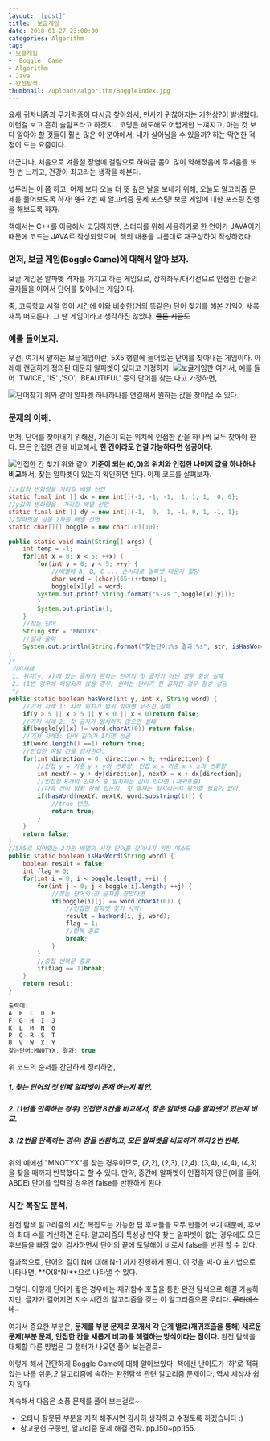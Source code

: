 ```yaml
---
layout: '[post]'
title:  보글게임
date: 2018-01-27 23:00:00
categories: Algorithm
tag:
- 보글게임
-  Boggle  Game
- Algorithm
- Java
- 완전탐색
thumbnail: /uploads/algorithm/BoggleIndex.jpg
---
```


요새 귀차니즘과 무기력증이 다시금 찾아와서, 만사가 귀찮아지는 기현상?이 발생했다. 이런걸 보고 흔히 슬럼프라고 하겠지.. 코딩은 해도해도 어렵게만 느껴지고, 아는 것 보다 알아야 할 것들이 훨씬 많은 이 분야에서, 내가 살아남을 수 있을까? 하는 막연한 걱정이 드는 요즘이다. 

더군다나,  처음으로 겨울철 장염에 걸림으로 하여금 몸이 많이 약해졌음에 무서움을 또 한 번 느끼고, 건강이 최고라는 생각을 해본다.

넋두리는 이 쯤 하고, 어제 보다 오늘 더 뜻 깊은 날을 보내기 위해, 오늘도 알고리즘 문제를  풀어보도록 하자! ~~엥?~~ 2번 째 알고리즘 문제 포스팅! 보글 게임에 대한 포스팅 진행을 해보도록 하자.    

책에서는 C++를 이용해서 코딩하지만, 스터디를 위해 사용하기로 한 언어가 JAVA이기 때문에 코드는 JAVA로 작성되었으며, 책의 내용을 나름대로 재구성하여 작성하였다.

### 먼저, 보글 게임(Boggle Game)에 대해서 알아 보자. 
보글 게임은 알파벳 격자를 가지고 하는 게임으로, 상하좌우/대각선으로 인접한 칸들의 글자들을 이어서 단어를 찾아내는 게임이다. 

중, 고등학교 시절 영어 시간에 이와 비슷한(거의 똑같은) 단어 찾기를 해본 기억이 새록새록 떠오른다. 그 땐 게임이라고 생각하진 않았다. ~~물론 지금도~~

### 예를 들어보자.
우선, 여기서 말하는 보글게임이란, 5X5 행렬에 들어있는 단어를 찾아내는 게임이다. 아래에 랜덤하게 정의된 대문자 알파벳이 있다고 가정하자.
![보글게임판](/uploads/algorithm/Boggle1.jpg)
 여기서, 예를 들어 'TWICE', 'IS' ,'SO', 'BEAUTIFUL' 등의 단어를 찾는 다고 가정하면,

![단어찾기](/uploads/algorithm/Boggle2.jpg)
위와 같이 알파벳 하나하나를 연결해서 원하는 값을 찾아낼 수 있다.

### 문제의 이해.
먼저, 단어를 찾아내기 위해선, 기준이 되는 위치에 인접한 칸을 하나씩 모두 찾아야 한다. 모든 인접한 칸을 비교해서, **한 칸이라도 연결 가능하다면 성공이다.**

![인접한 칸 찾기](/uploads/algorithm/BoggleIndex.jpg)
위와 같이 **기준이 되는 (0,0)의 위치와 인접한 나머지 값을 하나하나 비교**해서, 찾는 알파벳이 있는지 확인하면 된다. 이제 코드를 살펴보자.
```java
//x값의 변화량을 가리킬 배열 선언
static final int [] dx = new int[]{-1, -1, -1,  1, 1, 1,  0, 0};
//y값의 변화량을  가리킬 배열 선언
static final int [] dy = new int[]{-1,  0,  1, -1, 0, 1, -1, 1};
//알파벳을 담을 2차원 배열 선언
static char[][] boggle = new char[10][10];

public static void main(String[] args) {
	int temp = -1;
	for(int x = 0; x < 5; ++x) {
		for(int y = 0; y < 5; ++y) {
			//배열에 A, B, C ... 순서대로 알파벳 대문자 할당
			char word = (char)(65+(++temp)); 
			boggle[x][y] = word;
		System.out.printf(String.format("%-2s ",boggle[x][y]));
		}
		System.out.println();
	}
	//찾는 단어
	String str = "MNOTYX";
	//결과 출력
	System.out.println(String.format("찾는단어:%s 결과:%s", str, isHasWord(str)));
}
/*
 기저사례
 1. 위치(y, x)에 있는 글자가 원하는 단어의 첫 글자가 아닌 경우 항상 실패
 2. (1번 경우에 해당되지 않을 경우) 원하는 단어가 한 글자인 경우 항상 성공
 */
public static boolean hasWord(int y, int x, String word) {
	//기저 사례 1: 시작 위치가 범위 밖이면 무조건 실패
	if(y > 5 || x > 5 || y < 0 || x < 0)return false;
	//기저 사례 2: 첫 글자가 일치하지 않으면 실패
	if(boggle[y][x] != word.charAt(0)) return false;
	//기저 사례3: 단어 길이가 1이면 성공
	if(word.length() ==1) return true;
	//인접한 여덟 칸을 검사한다.
	for(int direction = 0; direction < 8; ++direction) {
		//인접 y = 기준 y + y의 변화량, 인접 x = 기준 x + x의 변화량
		int nextY = y + dy[direction], nextX = x + dx[direction];
		//인접한 8개의 인덱스 중 일치하는 값이 있다면 (재귀호출)
		//다음 칸이 범위 안에 있는지, 첫 글자는 일치하는지 확인할 필요가 없다.
		if(hasWord(nextY, nextX, word.substring(1))) {
			//true 반환.
			return true;
		}
	}
	return false;
}
//5X5로 되어있는 2차원 배열의 시작 단어를 찾아내기 위한 메소드	
public static boolean isHasWord(String word) {
	boolean result = false;
	int flag = 0;
	for(int i = 0; i < boggle.length; ++i) {
		for(int j = 0; j < boggle[i].length; ++j) {
			//찾는 단어의 첫 글자를 찾았다면
			if(boggle[i][j] == word.charAt(0)) {
				//인접한 알파벳 찾기 시작!
				result = hasWord(i, j, word);
				flag = 1;
				//반복 종료
				break;
			}
		}
		//중첩 반복문 종료
		if(flag == 1)break;
	}
	return result;
}

출력예:
A  B  C  D  E  
F  G  H  I  J  
K  L  M  N  O  
P  Q  R  S  T  
U  V  W  X  Y  
찾는단어:MNOTYX, 결과: true
```
위 코드의 순서를 간단하게 정리하면,
##### 1. 찾는 단어의 첫 번째 알파벳이 존재 하는지 확인. 
##### 2. (1번을 만족하는 경우) 인접한 8칸을 비교해서, 찾은 알파벳 다음 알파벳이 있는지 비교. 
##### 3. (2번을 만족하는 경우) 참을 반환하고, 모든 알파벳을 비교하기 까지 2번 반복.
위의 예에선 "MNOTYX"를 찾는 경우이므로, (2,2), (2,3), (2,4), (3,4), (4,4), (4,3)을 찾을 때까지 반복했다고 할 수 있다. 만약, 중간에 알파벳이 인접하지 않은(예를 들어, ABDE) 단어를 입력할 경우엔 false를 반환하게 된다.

### 시간 복잡도 분석.
완전 탐색 알고리즘의 시간 복잡도는 가능한 답 후보들을 모두 만들어 보기 때문에, 후보의 최대 수를 계산하면 된다. 알고리즘의 특성상 만약 찾는 알파벳이 없는 경우에도 모든 후보들을 빠짐 없이 검사하면서 단어의 끝에 도달해야 비로서 false를 반환 할 수 있다. 

결과적으로, 단어의 길이 N에 대해 N-1 까지 진행하게 된다. 이 것을 빅-O 표기법으로 나타내면, **O(8^N)**으로 나타낼 수 있다. 

그렇다. 이렇게 단어가 짧은 경우에는 재귀함수 호출을 통한 완전 탐색으로 해결 가능하지만,  글자가 길어지면 지수 시간의 알고리즘을 갖는 이 알고리즘으론 무리다. ~~무리데스네~~~  

여기서 중요한 부분은, **문제를 부분 문제로 쪼개서 각 단계 별로(재귀호출을 통해) 새로운 문제(부분 문제, 인접한 칸을 새롭게 비교)를 해결하는 방식이라는 점이다.**  완전 탐색을 대체할 다른 방법은 그 챕터가 나오면 풀어 보는걸로~ 

이렇게 해서 간단하게 Boggle Game에 대해 알아보았다. 책에선 난이도가 '하'로 적혀있는 나름 쉬운..? 알고리즘에 속하는 완전탐색 관련 알고리즘 문제이다. 역시 세상사 쉽지 않다. 

계속해서 다음은 소풍 문제를 풀어 보는걸로~

* 오타나 잘못된 부분을 지적 해주시면 감사히 생각하고 수정토록 하겠습니다 :)
* 참고문헌
구종만, 알고리즘 문제 해결 전략. pp.150~pp.155.
